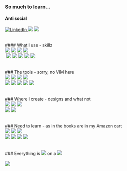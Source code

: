 ### So much to learn...
<!--  Social -->
#### Anti social
<div class="row">
<div class="column">
<a href="https://www.linkedin.com/in/jaysinlord/">
<img alt="LinkedIn" src="https://img.shields.io/badge/LinkedIn-0077B5?style=for-the-badge&logo=linkedin&logoColor=white"/>
</a>  <!-- LinkedIn -->
<img src="https://img.shields.io/badge/Discord-7289DA?style=for-the-badge&logo=discord&logoColor=white"/> <!-- Discord -->
<img src="https://img.shields.io/badge/WhatsApp-25D366?style=for-the-badge&logo=whatsapp&logoColor=white"/> <!-- Whats app -->
</div>
<br><br>
<!--     Skills -->
#### What I use - skillz
<div class="column">
<img src="https://img.shields.io/badge/Python-14354C?style=for-the-badge&logo=python&logoColor=white"/> <!-- Python -->
<img src="https://img.shields.io/badge/C++-14354C?style=for-the-badge&logoColor=white"/> <!-- C++ -->
<img src="https://img.shields.io/badge/MySQL-00000F?style=for-the-badge&logo=mysql&logoColor=white"/> <!-- MYSQL -->
<img src="https://img.shields.io/badge/JavaScript-323330?style=for-the-badge&logo=javascript&logoColor=F7DF1E"/> <!-- JS -->
</div>
<div class="column">
<img src=""/>
<img src="https://img.shields.io/badge/HTML5-E34F26?style=for-the-badge&logo=html5&logoColor=white"/>  <!-- HTML5 -->
<img src="https://img.shields.io/badge/CSS-239120?&style=for-the-badge&logo=css3&logoColor=white"/> <!-- CSS -->
<img src="https://img.shields.io/badge/Swift-FA7343?style=for-the-badge&logo=swift&logoColor=white"/>  <!-- Swift -->
<img src="https://img.shields.io/badge/Shell_Script-121011?style=for-the-badge&logo=gnu-bash&logoColor=white"/> <!-- BASH -->
<img src="https://img.shields.io/badge/Arduino-00979D?style=for-the-badge&logo=Arduino&logoColor=white"/> <!-- BASH -->
<img src=""/>  <!--  -->
</div><br><br>
<!--      Extra tools.  -->
### The tools - sorry, no VIM here
<div class="column">
<img src="https://img.shields.io/badge/mac%20os-000000?style=for-the-badge&logo=apple&logoColor=white"/>  <!-- MAC OS -->
<img src="https://img.shields.io/badge/Ubuntu-E95420?style=for-the-badge&logo=ubuntu&logoColor=white"/>  <!-- Ubuntu -->
<img src="https://img.shields.io/badge/Emacs-%237F5AB6.svg?&style=for-the-badge&logo=gnu-emacs&logoColor=white"/>  <!-- Emacs -->
<img src="https://img.shields.io/badge/Visual_Studio_Code-0078D4?style=for-the-badge&logo=visual%20studio%20code&logoColor=white"/> <!-- VS Code -->
</div>
<div class="column">
<img src="https://img.shields.io/badge/Xcode-007ACC?style=for-the-badge&logo=Xcode&logoColor=white"/> <!-- XCode -->
<img src="https://img.shields.io/badge/sublime_text-%23575757.svg?&style=for-the-badge&logo=sublime-text&logoColor=important"/> <!-- Sublime -->
<img src="https://img.shields.io/badge/Notion-000000?style=for-the-badge&logo=notion&logoColor=white"/> <!-- Notion -->
<img src="https://img.shields.io/badge/Trello-0052CC?style=for-the-badge&logo=trello&logoColor=white"/> <!-- Trello -->
<img src="https://img.shields.io/badge/Jira-0052CC?style=for-the-badge&logo=Jira&logoColor=white"/> <!-- Jira -->
</div><br><br>
<!--     Design -->
### Where I create - designs and what not
<div class="column">
<img src="https://img.shields.io/badge/Sketch-FFB387?style=for-the-badge&logo=sketch&logoColor=black"/> <!-- Sketch -->
<img src="https://img.shields.io/badge/Figma-F24E1E?style=for-the-badge&logo=figma&logoColor=white"/> <!-- Figma -->
<img src="https://img.shields.io/badge/Adobe%20XD-470137?style=for-the-badge&logo=Adobe%20XD&logoColor=#FF61F6"/> <!-- Adobe XD -->
</div>
<div class="column">
<img src="https://img.shields.io/badge/Adobe%20Creative%20Cloud-DA1F26?style=for-the-badge&logo=Adobe%20Creative%20Cloud&logoColor=white"/> <!-- Adobe CC -->
<img src="https://img.shields.io/badge/blender-%23F5792A.svg?style=for-the-badge&logo=blender&logoColor=white"/> <!-- Blender -->
</div><br><br>
<!--     Need to learn -->
### Need to learn - as in the books are in my Amazon cart
<div class="column">
<img src="https://img.shields.io/badge/Amazon_AWS-232F3E?style=for-the-badge&logo=amazon-aws&logoColor=white"/> <!-- AWS -->
<img src="https://img.shields.io/badge/MongoDB-4EA94B?style=for-the-badge&logo=mongodb&logoColor=white"/> <!-- MONGO -->
<img src="https://img.shields.io/badge/Flutter-02569B?style=for-the-badge&logo=flutter&logoColor=white"/> <!-- Flutter -->
</div>
<div class="column">
<img src="https://img.shields.io/badge/Rust-000000?style=for-the-badge&logo=rust&logoColor=white"/> <!-- RUST -->
<img src="https://img.shields.io/badge/Svelte-4A4A55?style=for-the-badge&logo=svelte&logoColor=FF3E00"/> <!-- Svelte -->
<img src="https://img.shields.io/badge/Unity-100000?style=for-the-badge&logo=unity&logoColor=white"/> <!-- Unity -->
<img src="https://img.shields.io/badge/Salesforce-00A1E0?style=for-the-badge&logo=Salesforce&logoColor=white"/> <!-- Salesforce -->
</div><br><br>
### Everything is <img src="http://ForTheBadge.com/images/badges/built-with-love.svg"/> on a <img src="https://img.shields.io/badge/Apple-MacBook_Pro-999999?style=for-the-badge&logo=apple&logoColor=white"/> <!-- Macbook -->
<br><br>
<img src="https://github-readme-stats.vercel.app/api/top-langs/?username=j-lord&count_private=true&show_icons=true&theme=blue-green&layout=compact"/>
<!-- All badges at: https://dev.to/envoy_/150-badges-for-github-pnk#skills -->
